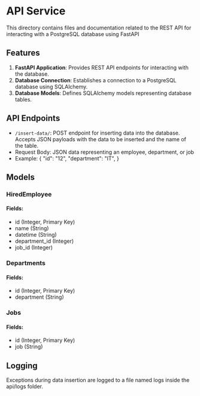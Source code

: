 # API Service

This directory contains files and documentation related to the REST API for interacting with a PostgreSQL database using FastAPI 

## Features

1. **FastAPI Application**: Provides REST API endpoints for interacting with the database.
2. **Database Connection**: Establishes a connection to a PostgreSQL database using SQLAlchemy.
3. **Database Models**: Defines SQLAlchemy models representing database tables.

## API Endpoints

- `/insert-data/`: POST endpoint for inserting data into the database. Accepts JSON payloads with the data to be inserted and the name of the table.
- Request Body: JSON data representing an employee, department, or job
- Example: {
  "id": "12",
  "department": "IT",
}

## Models

### HiredEmployee
#### Fields:
- id (Integer, Primary Key)
- name (String)
- datetime (String)
- department_id (Integer)
- job_id (Integer)

### Departments
#### Fields:
- id (Integer, Primary Key)
- department (String)

### Jobs
#### Fields:
- id (Integer, Primary Key)
- job (String)

## Logging
Exceptions during data insertion are logged to a file named logs inside the api/logs folder.
